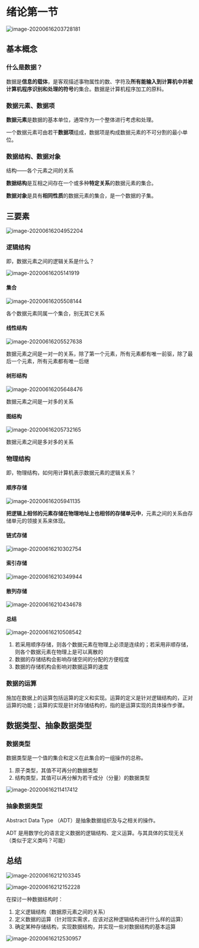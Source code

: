 # 绪论第一节

![image-20200616203728181](https://cdn.jsdelivr.net/gh/KimYangOfCat/MyPicStorage/2021-CSPostgraduate-408/20200810001224.jpg)

## 基本概念

### 什么是数据？

数据是**信息的载体**，是客观描述事物属性的数、字符及**所有能输入到计算机中并被计算机程序识别和处理的符号**的集合。数据是计算机程序加工的原料。

### 数据元素、数据项

**数据元素**是数据的基本单位，通常作为一个整体进行考虑和处理。

一个数据元素可由若干**数据项**组成，数据项是构成数据元素的不可分割的最小单位。

### 数据结构、数据对象

结构——各个元素之间的关系

**数据结构**是互相之间存在一个或多种**特定关系**的数据元素的集合。

**数据对象**是具有**相同性质**的数据元素的集合，是一个数据的子集。

## 三要素

![image-20200616204952204](https://cdn.jsdelivr.net/gh/KimYangOfCat/MyPicStorage/2021-CSPostgraduate-408/20200810001225.jpg)

### 逻辑结构

即，数据元素之间的逻辑关系是什么？

![image-20200616205141919](https://cdn.jsdelivr.net/gh/KimYangOfCat/MyPicStorage/2021-CSPostgraduate-408/20200810001226.jpg)

#### 集合

![image-20200616205508144](https://cdn.jsdelivr.net/gh/KimYangOfCat/MyPicStorage/2021-CSPostgraduate-408/20200810001227.jpg)

各个数据元素同属一个集合，别无其它关系

#### 线性结构

![image-20200616205527638](https://cdn.jsdelivr.net/gh/KimYangOfCat/MyPicStorage/2021-CSPostgraduate-408/20200810001228.jpg)

数据元素之间是一对一的关系，除了第一个元素，所有元素都有唯一前驱，除了最后一个元素，所有元素都有唯一后继

#### 树形结构

![image-20200616205648476](https://cdn.jsdelivr.net/gh/KimYangOfCat/MyPicStorage/2021-CSPostgraduate-408/20200810001229.jpg)

数据元素之间是一对多的关系

#### 图结构

![image-20200616205732165](https://cdn.jsdelivr.net/gh/KimYangOfCat/MyPicStorage/2021-CSPostgraduate-408/20200810001230.jpg)

数据元素之间是多对多的关系

### 物理结构

即，物理结构，如何用计算机表示数据元素的逻辑关系？

#### 顺序存储

![image-20200616205941135](https://cdn.jsdelivr.net/gh/KimYangOfCat/MyPicStorage/2021-CSPostgraduate-408/20200810001231.jpg)

**把逻辑上相邻的元素存储在物理地址上也相邻的存储单元中**，元素之间的关系由存储单元的领接关系来体现。

#### 链式存储

![image-20200616210302754](https://cdn.jsdelivr.net/gh/KimYangOfCat/MyPicStorage/2021-CSPostgraduate-408/20200810001232.jpg)

#### 索引存储

![image-20200616210349944](https://cdn.jsdelivr.net/gh/KimYangOfCat/MyPicStorage/2021-CSPostgraduate-408/20200810001233.jpg)

#### 散列存储

![image-20200616210434678](https://cdn.jsdelivr.net/gh/KimYangOfCat/MyPicStorage/2021-CSPostgraduate-408/20200810001234.jpg)

#### 总结

![image-20200616210508542](https://cdn.jsdelivr.net/gh/KimYangOfCat/MyPicStorage/2021-CSPostgraduate-408/20200810001235.jpg)

1. 若采用顺序存储，则各个数据元素在物理上必须是连续的；若采用非顺存储，则各个数据元素在物理上是可以离散的
2. 数据的存储结构会影响存储空间的分配的方便程度
3. 数据的存储机构会影响对数据运算的速度

### 数据的运算

施加在数据上的运算包括运算的定义和实现。运算的定义是针对逻辑结构的，正对运算的功能；运算的实现是针对存储结构的，指的是运算实现的具体操作步骤。

## 数据类型、抽象数据类型

### 数据类型

数据类型是一个值的集合和定义在此集合的一组操作的总称。

1. 原子类型，其值不可再分的数据类型
2. 结构类型，其值可以再分解为若干成分（分量）的数据类型

![image-20200616211417412](https://cdn.jsdelivr.net/gh/KimYangOfCat/MyPicStorage/2021-CSPostgraduate-408/20200810001236.jpg)

### 抽象数据类型

Abstract Data Type （ADT）是抽象数据组织及与之相关的操作。

ADT 是用数学化的语言定义数据的逻辑结构、定义运算。与其具体的实现无关（类似于定义类吗？可能）

## 总结

![image-20200616212103345](https://cdn.jsdelivr.net/gh/KimYangOfCat/MyPicStorage/2021-CSPostgraduate-408/20200810001237.jpg)

![image-20200616212152228](https://cdn.jsdelivr.net/gh/KimYangOfCat/MyPicStorage/2021-CSPostgraduate-408/20200810001238.jpg)

在探讨一种数据结构时：

1. 定义逻辑结构（数据原元素之间的关系）
2. 定义数据的运算（针对现实需求，应该对这种逻辑结构进行什么样的运算）
3. 确定某种存储结构，实现数据结构，并实现一些对数据结构的基本运算

![image-20200616212530957](https://cdn.jsdelivr.net/gh/KimYangOfCat/MyPicStorage/2021-CSPostgraduate-408/20200810001239.jpg)

